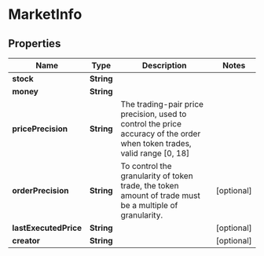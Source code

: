 
# MarketInfo

## Properties
Name | Type | Description | Notes
------------ | ------------- | ------------- | -------------
**stock** | **String** |  | 
**money** | **String** |  | 
**pricePrecision** | **String** | The trading-pair price precision, used to control the price accuracy of the order when token trades, valid range [0, 18] | 
**orderPrecision** | **String** | To control the granularity of token trade, the token amount of trade must be a multiple of granularity. |  [optional]
**lastExecutedPrice** | **String** |  |  [optional]
**creator** | **String** |  |  [optional]



